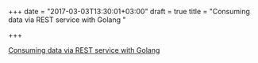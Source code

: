 +++
date = "2017-03-03T13:30:01+03:00"
draft = true
title = "Consuming data via REST service with Golang "

+++

<p><a href="https://www.m0d3rnc0ad.com/post/go-service-data">Consuming data via REST service with Golang </a></p>
